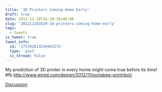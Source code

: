 ```yaml
---
title: '3D Printers Coming Home Early'
draft: true
date: 2012-11-28T16:20:10+00:00
slug: '201211281620-3d-printers-coming-home-early'
tags:
  - tweets
is_tweet: true
tweet_info:
  id: '273702813249462272'
  type: 'post'
  is_thread: False
---
```




My prediction of 3D printer in every home might come true before its time! #fb <http://www.wired.com/design/2012/11/portabee-printrbot/>

[Discussion](https://x.com/sytelus/status/273702813249462272)

